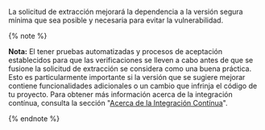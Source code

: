 La solicitud de extracción mejorará la dependencia a la versión segura mínima que sea posible y necesaria para evitar la vulnerabilidad.

{% note %}

**Nota:** El tener pruebas automatizadas y procesos de aceptación establecidos para que las verificaciones se lleven a cabo antes de que se fusione la solicitud de extracción se considera como una buena práctica. Esto es particularmente importante si la versión que se sugiere mejorar contiene funcionalidades adicionales o un cambio que infrinja el código de tu proyecto. Para obtener más información acerca de la integración contínua, consulta la sección "[Acerca de la Integración Contínua](/actions/building-and-testing-code-with-continuous-integration/about-continuous-integration)".

{% endnote %}

